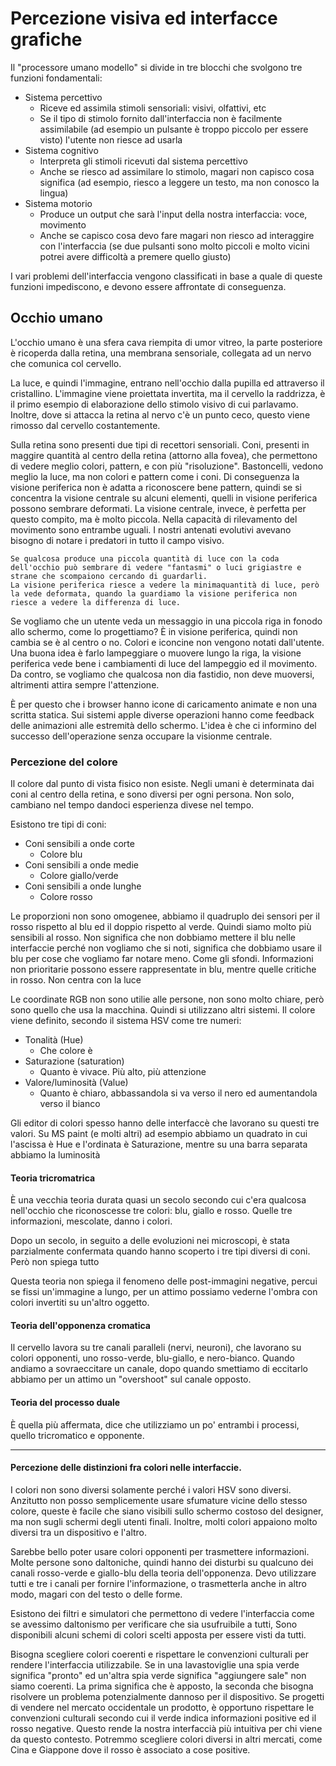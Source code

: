 # Percezione visiva ed interfacce grafiche

Il "processore umano modello" si divide in tre blocchi che svolgono tre funzioni fondamentali:
* Sistema percettivo
  * Riceve ed assimila stimoli sensoriali: visivi, olfattivi, etc
  * Se il tipo di stimolo fornito dall'interfaccia non è facilmente assimilabile (ad esempio un pulsante è troppo piccolo per essere visto) l'utente non riesce ad usarla
* Sistema cognitivo
  * Interpreta gli stimoli ricevuti dal sistema percettivo
  * Anche se riesco ad assimilare lo stimolo, magari non capisco cosa significa (ad esempio, riesco a leggere un testo, ma non conosco la lingua)
* Sistema motorio
  * Produce un output che sarà l'input della nostra interfaccia: voce, movimento
  * Anche se capisco cosa devo fare magari non riesco ad interaggire con l'interfaccia (se due pulsanti sono molto piccoli e molto vicini potrei avere difficoltà a premere quello giusto)

I vari problemi dell'interfaccia vengono classificati in base a quale di queste funzioni impediscono, e devono essere affrontate di conseguenza.

## Occhio umano

L'occhio umano è una sfera cava riempita di umor vitreo, la parte posteriore è ricoperda dalla retina, una membrana sensoriale, collegata ad un nervo che comunica col cervello.

La luce, e quindi l'immagine, entrano nell'occhio dalla pupilla ed attraverso il cristallino. L'immagine viene proiettata invertita, ma il cervello la raddrizza, è il primo esempio di elaborazione dello stimolo visivo di cui parlavamo.
Inoltre, dove si attacca la retina al nervo c'è un punto ceco, questo  viene rimosso dal cervello costantemente.

Sulla retina sono presenti due tipi di recettori sensoriali. Coni, presenti in maggire quantità al centro della retina (attorno alla fovea), che permettono di vedere meglio colori, pattern, e con più "risoluzione". Bastoncelli, vedono meglio la luce, ma non colori e pattern come i coni.
Di conseguenza la visione periferica non è adatta a riconoscere bene pattern, quindi se si concentra la visione centrale su alcuni elementi, quelli in visione periferica possono sembrare deformati. La visione centrale, invece, è perfetta per questo compito, ma è molto piccola.
Nella capacità di rilevamento del movimento sono entrambe uguali. I nostri antenati evolutivi avevano bisogno di notare i predatori in tutto il campo visivo.

```
Se qualcosa produce una piccola quantità di luce con la coda dell'occhio può sembrare di vedere "fantasmi" o luci grigiastre e strane che scompaiono cercando di guardarli.
La visione periferica riesce a vedere la minimaquantità di luce, però la vede deformata, quando la guardiamo la visione periferica non riesce a vedere la differenza di luce.
```

Se vogliamo che un utente veda un messaggio in una piccola riga in fonodo allo schermo, come lo progettiamo?
È in visione periferica, quindi non cambia se è al centro o no. Colori e iconcine non vengono notati dall'utente. Una buona idea è farlo lampeggiare o muovere lungo la riga, la visione periferica vede bene i cambiamenti di luce del lampeggio ed il movimento.
Da contro, se vogliamo che qualcosa non dia fastidio, non deve muoversi, altrimenti attira sempre l'attenzione.

È per questo che i browser hanno icone di caricamento animate e non una scritta statica.
Sui sistemi apple diverse operazioni hanno come feedback delle animazioni alle estremità dello schermo. L'idea è che ci informino del successo dell'operazione senza occupare la visionme centrale.

### Percezione del colore

Il colore dal punto di vista fisico non esiste. Negli umani è determinata dai coni al centro della retina, e sono diversi per ogni persona. Non solo, cambiano nel tempo dandoci esperienza divese nel tempo.

Esistono tre tipi di coni:
* Coni sensibili a onde corte
  * Colore blu
* Coni sensibili a onde medie
  * Colore giallo/verde
* Coni sensibili a onde lunghe
  * Colore rosso

Le proporzioni non sono omogenee, abbiamo il quadruplo dei sensori per il rosso rispetto al blu ed il doppio rispetto al verde. Quindi siamo molto più sensibili al rosso.
Non significa che non dobbiamo mettere il blu nelle interfaccie perché non vogliamo che si noti, significa che dobbiamo usare il blu per cose che vogliamo far notare meno. Come gli sfondi.
Informazioni non prioritarie possono essere rappresentate in blu, mentre quelle critiche in rosso.
Non centra con la luce 

Le coordinate RGB non sono utilie alle persone, non sono molto chiare, però sono quello che usa la macchina. Quindi si utilizzano altri sistemi.
Il colore viene definito, secondo il sistema HSV come tre numeri:
* Tonalità (Hue)
  * Che colore è
* Saturazione (saturation)
  * Quanto è vivace. Più alto, più attenzione
* Valore/luminosità (Value)
  * Quanto è chiaro, abbassandola si va verso il nero ed aumentandola verso il bianco

Gli editor di colori spesso hanno delle interfaccè che lavorano su questi tre valori. Su MS paint (e molti altri) ad esempio abbiamo un quadrato in cui l'ascissa è Hue e l'ordinata è Saturazione, mentre su una barra separata abbiamo la luminosità

#### Teoria tricromatrica

È una vecchia teoria durata quasi un secolo secondo cui c'era qualcosa nell'occhio che riconoscesse tre colori: blu, giallo e rosso.
Quelle tre informazioni, mescolate, danno i colori.

Dopo un secolo, in seguito a delle evoluzioni nei microscopi, è stata parzialmente confermata quando hanno scoperto i tre tipi diversi di coni. Però non spiega tutto

Questa teoria non spiega il fenomeno delle post-immagini negative, percui se fissi un'immagine a lungo, per un attimo possiamo vederne l'ombra con colori invertiti su un'altro oggetto.

#### Teoria dell'opponenza cromatica

Il cervello lavora su tre canali paralleli (nervi, neuroni), che lavorano su colori opponenti, uno rosso-verde, blu-giallo, e nero-bianco.
Quando andiamo a sovraeccitare un canale, dopo quando smettiamo di eccitarlo abbiamo per un attimo un "overshoot" sul canale opposto.

#### Teoria del processo duale

È quella più affermata, dice che utilizziamo un po' entrambi i processi, quello tricromatico e opponente.

---

#### Percezione delle distinzioni fra colori nelle interfaccie.

I colori non sono diversi solamente perché i valori HSV sono diversi.
Anzitutto non posso semplicemente usare sfumature vicine dello stesso colore, queste è facile che siano visibili sullo schermo costoso del designer, ma non sugli schermi degli utenti finali.
Inoltre, molti colori appaiono molto diversi tra un dispositivo e l'altro.

Sarebbe bello poter usare colori opponenti per trasmettere informazioni. Molte persone sono daltoniche, quindi hanno dei disturbi su qualcuno dei canali rosso-verde e giallo-blu della teoria dell'opponenza.
Devo utilizzare tutti e tre i canali per fornire l'informazione, o trasmetterla anche in altro modo, magari con del testo o delle forme.

Esistono dei filtri e simulatori che permettono di vedere l'interfaccia come se avessimo daltonismo per verificare che sia usufruibile a tutti,
Sono disponibili alcuni schemi di colori scelti apposta per essere visti da tutti.

Bisogna scegliere colori coerenti e rispettare le convenzioni culturali per rendere l'interfaccia utilizzabile.
Se in una lavastoviglie una spia verde significa "pronto" ed un'altra spia verde significa "aggiungere sale" non siamo coerenti. La prima significa che è apposto, la seconda che bisogna risolvere un problema potenzialmente dannoso per il dispositivo.
Se progetti di vendere nel mercato occidentale un prodotto, è opportuno rispettare le convenzioni culturali secondo cui il verde indica informazioni positive ed il rosso negative. Questo rende la nostra interfaccià più intuitiva per chi viene da questo contesto. Potremmo scegliere colori diversi in altri mercati, come Cina e Giappone dove il rosso è associato a cose positive.